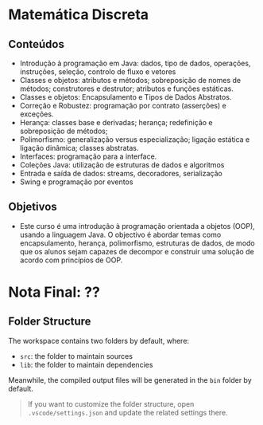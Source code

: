 # Matemática Discreta

## Conteúdos
* Introdução à programação em Java: dados, tipo de dados, operações, instruções, seleção, controlo de fluxo e vetores
* Classes e objetos: atributos e métodos; sobreposição de nomes de métodos; construtores e destrutor; atributos e funções estáticas.
* Classes e objetos: Encapsulamento e Tipos de Dados Abstratos.
* Correção e Robustez: programação por contrato (asserções) e exceções.
* Herança: classes base e derivadas; herança; redefinição e sobreposição de métodos;
* Polimorfismo: generalização versus especialização; ligação estática e ligação dinâmica; classes abstratas.
* Interfaces: programação para a interface.
* Coleções Java: utilização de estruturas de dados e algoritmos
* Entrada e saída de dados: streams, decoradores, serialização
* Swing e programação por eventos

## Objetivos
- Este curso é uma introdução à programação orientada a objetos (OOP), usando a linguagem Java. O objectivo é abordar temas como encapsulamento, herança, polimorfismo, estruturas de dados, de modo que os alunos sejam capazes de decompor e construir uma solução de acordo com princípios de OOP.

# Nota Final: ??

## Folder Structure

The workspace contains two folders by default, where:

- `src`: the folder to maintain sources
- `lib`: the folder to maintain dependencies

Meanwhile, the compiled output files will be generated in the `bin` folder by default.

> If you want to customize the folder structure, open `.vscode/settings.json` and update the related settings there.

